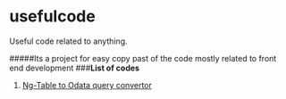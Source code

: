 # usefulcode
Useful code related to anything.

#####Its a project for easy copy past of the code mostly related to front end development
###**List of codes**
1. [Ng-Table to Odata query convertor](https://github.com/ahmadalibaloch/usefulcode/blob/master/ngtable_with_odata_utils.js)
